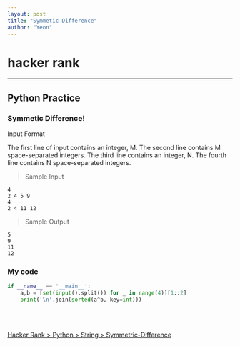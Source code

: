 ```yaml
---
layout: post
title: "Symmetic Difference"
author: "Yeon"
---
```


# hacker rank
---
## Python Practice
### Symmetic Difference!

Input Format

The first line of input contains an integer, M. 
The second line contains M space-separated integers. 
The third line contains an integer, N. 
The fourth line contains N space-separated integers.

> Sample Input
~~~
4
2 4 5 9
4
2 4 11 12
~~~

> Sample Output
~~~
5
9
11
12
~~~

### My code
```python
if __name__ == '__main__':
    a,b = [set(input().split()) for _ in range(4)][1::2]
    print('\n'.join(sorted(a^b, key=int)))
```

<br>
<br>

[Hacker Rank > Python > String > Symmetric-Difference ](https://www.hackerrank.com/challenges/symmetric-difference/problem)